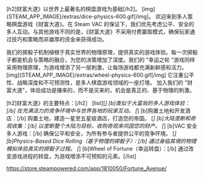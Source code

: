[h2]财富大道》以世界上最著名的棋盘游戏为基础[/h2]。
[img]{STEAM_APP_IMAGE}/extras/dice-physics-600.gif[/img]。
欢迎来到多人策略棋盘游戏《财富大道》。在 Steam VAC 的保证下，我们优先考虑公平、安全的多人互动。与其他游戏不同的是，《财富大道》不采用付费赢取模式，确保玩家通过技巧和策略而非雄厚的资金来获得成功。

我们的掷骰子机制植根于真实世界的物理原理，提供真实的游戏体验。每一次掷骰子都是机会与策略的融合，为您的决策增加了深度。我们的 "幸运之轮 "游戏同样采用物理原理，为游戏增添了另一层刺激，让每场游戏都充满新鲜感和活力。
[img]{STEAM_APP_IMAGE}/extras/wheel-physics-600.gif[/img]
它注重公平性、战略深度和不可预测性，是多人棋盘游戏领域的一座灯塔。
加入我们的 "财富大道"，体验成功是赚来的，而不是买来的，机会是真正的、基于物理的刺激。

[h2]财富大道》的主要特点：[/h2］
[list][*] [b]类似于大富翁的多人游戏体验：[/b] 在充满活力的竞争环境中与世界各地的玩家互动。
[*] [b]购置土地和开发酒店：[/b] 购置土地，建造一星至五星级酒店，打造您的帝国。
[*] [b]大陆垄断和奇观收集：[/b] 以垄断整个大陆为目标，收购奇观来巩固您的财产。
[*] [b]VAC 安全多人游戏：[/b] 确保公平和安全，为所有参与者提供公平的竞争环境。
[*] [b]Physics-Based Dice Rolling（基于物理的掷骰子）：[/b] 通过身临其境的物理模拟体验真实的掷骰子过程。
[*] [b]Wheel of Fortune（幸运转盘）：[/b] 通过改变游戏进程的转盘，为游戏增添不可预知的元素。[/list]

https://store.steampowered.com/app/1810050/Fortune_Avenue/